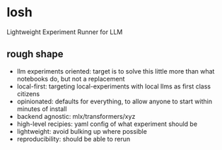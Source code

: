 # losh

Lightweight Experiment Runner for LLM

## rough shape 

- llm experiments oriented: target is to solve this little more than what notebooks do, but not a replacement
- local-first: targeting local-experiments with local llms as first class citizens
- opinionated: defaults for everything, to allow anyone to start within minutes of install
- backend agnostic: mlx/transformers/xyz
- high-level recipies: yaml config of what experiment should be
- lightweight: avoid bulking up where possible
- reproducibility: should be able to rerun
